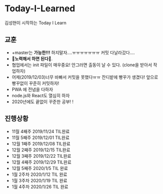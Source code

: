 # Today-I-Learned
김성현이 시작하는 Today I Learn



## 교훈

* +master는 **가능한!!!** 하지말자....ㅠㅠㅠㅠㅠㅠㅠ 커밋 다날라갔다....  
* **:black_heart:노력해서 하면 된다:black_heart:**.
* 협업에서는 init 파일이 매우중요! 안그러면 출동이 날 수 있다.  (clone을 받아서 작업하자)
* 어제(2019/12/03)너무 바빠서 커밋을 못했다ㅠㅠ 잔디밭에 빵꾸가 생겼다! 앞으로 빵꾸없이 꾸준히 커밋하자!
* PWA 에 전념을 다하자
* node.js와 React도 열심히 하자
* 2020년에도 끝없이 꾸준한 공부! !

## 진행상황

* 11월 4째주 2019/11/24 TIL완료 
* 11월 5째주 2019/12/01 TIL완료 
* 12월 1째주 2019/12/08 TIL완료
* 12월 2째주 2019/12/15 TIL완료
* 12월 3째주 2019/12/22 TIL완료
* 12월 4째주 2019/12/29 TIL완료
* 12월 5째주 2020/1/5 TIL 완료
* 1월 2주차 2020/1/12 TIL 완료
* 1월 3주차 2020/1/19 TIL 완료
* 1월 4주차 2020/1/26 TIL 완료
